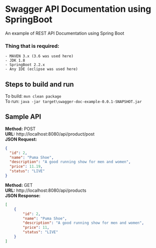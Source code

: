 # Swagger API Documentation using SpringBoot
An example of REST API Documentation using Spring Boot

### Thing that is required:
```
- MAVEN 3.x (3.6 was used here)
- JDK 1.8
- SpringBoot 2.2.x
- Any IDE (eclipse was used here)
```

## Steps to build and run
To build: `mvn clean package` <br />
To run: `java -jar target\swagger-doc-example-0.0.1-SNAPSHOT.jar`

## Sample API

**Method:** POST<br />
**URL:** http://localhost:8080/api/product/post<br />
**JSON Request:**<br />

```json
{
  "id": 2,
  "name": "Puma Shoe",
  "description": "A good running show for men and women",
  "price": 11.19,
  "status": "LIVE"
}
```


**Method:** GET<br />
**URL:** http://localhost:8080/api/products<br />
**JSON Response:**<br />

```JSON
[
    {
        "id": 2,
        "name": "Puma Shoe",
        "description": "A good running show for men and women",
        "price": 11,
        "status": "LIVE"
    }
]
```